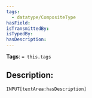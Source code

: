 ```yaml
---
tags:
  - datatype/CompositeType
hasField:
isTransmittedBy:
isTypedBy:
hasDescription:
---
```

**Tags**: `= this.tags`
## Description:
`INPUT[textArea:hasDescription]`